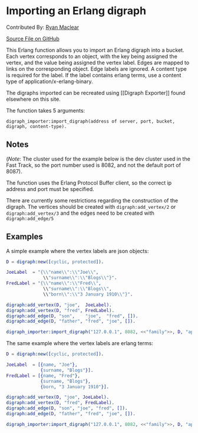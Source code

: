 # Importing an Erlang digraph

Contributed By: [Ryan Maclear](https://github.com/ryanmaclear)

[Source File on GitHub](https://github.com/basho/riak_function_contrib/blob/master/other/erlang/digraph_importer.erl)

This Erlang function allows you to import an Erlang digraph into a bucket. Each vertex corresponds to an object, with the key being assigned the vertex, and the value being assigned the vertex label. Edges are mapped to links on the corresponding object. Edge labels are ignored. A content type is required for the label. If the label contains erlang terms, use a content type of application/x-erlang-binary. 

The digraphs imported can be recreated using [[Digraph Exporter]] found elsewhere on this site.

The function takes 5 arguments:

```
digraph_importer:import_digraph(address of server, port, bucket, digraph, content-type).
```

## Notes

(*Note*: The cluster used for the example below is the dev cluster used in the Fast Track, so the port number used is 8082, and not the default port of 8087).

The function uses the Erlang Protocol Buffer client, so the correct ip address and port must be specified.

There are currently some restrictions regarding the construction of the digraph. The vertices should be created with `digraph:add_vertex/2` or `digraph:add_vertex/3` and the edges need to be created with `digraph:add_edge/5`

## Examples

A simple example where the vertex labels are json objects:

```erlang
D = digraph:new([cyclic, protected]).

JoeLabel  = "{\\"name\\":\\"Joe\\",  
              \\"surname\\":\\"Blogs\\"}".
FredLabel = "{\\"name\\":\\"Fred\\", 
              \\"surname\\":\\"Blogs\\", 
              \\"born\\":\\"3 January 1910\\"}".

digraph:add_vertex(D, "joe",  JoeLabel).
digraph:add_vertex(D, "fred", FredLabel).
digraph:add_edge(D, "son",    "joe",  "fred", []).
digraph:add_edge(D, "father", "fred", "joe", []).

digraph_importer:import_digraph("127.0.0.1", 8082, <<"family">>, D, "application/json").
```

The same example where the vertex labels are erlang terms:

```erlang
D = digraph:new([cyclic, protected]).

JoeLabel  = [{name, "Joe"}, 
             {surname, "Blogs"}].
FredLabel = [{name, "Fred"}, 
             {surname, "Blogs"}, 
             {born, "3 January 1910"}].

digraph:add_vertex(D, "joe", JoeLabel).
digraph:add_vertex(D, "fred", FredLabel).
digraph:add_edge(D, "son", "joe", "fred", []).
digraph:add_edge(D, "father", "fred", "joe", []).

digraph_importer:import_digraph("127.0.0.1", 8082, <<"family">>, D, "application/x-erlang-binary").
```
